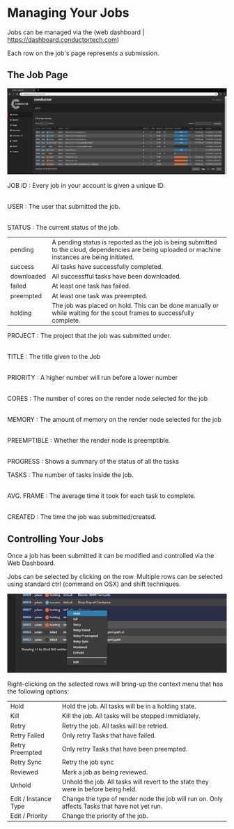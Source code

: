 # Managing Your Jobs

Jobs can be managed via the (web dashboard | https://dashboard.conductortech.com)

Each row on the job's page represents a submission.

## The Job Page

![Conductor job page](../image/getting_started/dashboard_overview.jpg)

JOB ID
:   Every job in your account is given a unique ID.  
<br>

USER
:   The user that submitted the job.  
<br>

STATUS
:   The current status of the job.

<table>
  <tr>
    <td> pending </td>
    <td> A pending status is reported as the job is being submitted to the cloud, dependencies are being uploaded or machine instances are being initiated. </td>
  </tr>
  <tr>
    <td> success </td>
    <td> All tasks have successfully completed.</td>
  </tr>
   <tr>
    <td> downloaded </td>
    <td> All successfful tasks have been downloaded. </td>
  </tr>
  <tr>
    <td> failed </td>
    <td> At least one task has failed.</td>
  </tr>
  <tr>
    <td> preempted </td>
    <td> At least one task was preempted.</td>
  </tr>
  <tr>
    <td> holding </td>
    <td> The job was placed on hold. This can be done manually or while waiting for the scout frames to successfully complete.</td>
  </tr>      
</table> 

PROJECT
:   The project that the job was submitted under.  
<br>

TITLE
:   The title given to the Job  
<br>  

PRIORITY
:   A higher number will run before a lower number  
<br>

CORES
:   The number of cores on the render node selected for the job  
<br>

MEMORY
:   The amount of memory on the render node selected for the job  
<br>

PREEMPTIBLE
:   Whether the render node is preemptible.  
<br>

PROGRESS
:   Shows a summary of the status of all the tasks
<br>  
<!--
    Blue: Tasks that have successfully completed
    Orange: Tasks that are holding
    Black: Tasks that started and killed
    Dark/Light Gray: Tasks haven't started
    Red: Tasks  that have failed
    Yellow: Job is waiting to start (pending or syncing) -->

TASKS
:   The number of tasks inside the job.  
<br>  

AVG. FRAME
:   The average time it took for each task to complete.  
<br>

CREATED
:   The time the job was submitted/created.  

## Controlling Your Jobs
Once a job has been submitted it can be modified and controlled via the Web Dashboard.

Jobs can be selected by clicking on the row. Multiple rows can be selected using standard ctrl (command on OSX) and shift techniques. 

![Job context menu](../image/getting_started/jobs_context_menu.png)

Right-clicking on the selected rows will bring-up the context menu that has the following options:

<table>
  <tr>
    <td> Hold </td>
    <td> Hold the job. All tasks will be in a holding state. </td>
  </tr>
  <tr>  
    <td> Kill </td>
    <td> Kill the job. All tasks will be stopped immidiately. </td>
  </tr>
  <tr>
    <td> Retry </td>
    <td> Retry the job. All tasks will be retried. </td>
  </tr>
  <tr>
    <td> Retry Failed </td>
    <td> Only retry Tasks that have failed. </td>
  </tr>
  <tr>  
    <td> Retry Preempted </td>
    <td> Only retry Tasks that have been preempted. </td>
  </tr>
  <tr>  
    <td> Retry Sync </td>
    <td> Retry the job sync </td>
  </tr>
  <tr>
    <td> Reviewed </td>
    <td> Mark a job as being reviewed.</td>
  </tr>
  <tr>  
    <td> Unhold </td>
    <td> Unhold the job. All tasks will revert to the state they were in before being held. </td>
  </tr>
  <tr>
    <td> Edit / Instance Type </td>
    <td> Change the type of render node the job will run on. Only affects Tasks that have not yet run.</td>
  </tr>        
  <tr>
    <td> Edit / Priority </td>
    <td> Change the priority of the job.</td>
  </tr>  
</table>


